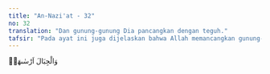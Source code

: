 ```yaml
---
title: "An-Nazi'at - 32"
no: 32
translation: "Dan gunung-gunung Dia pancangkan dengan teguh."
tafsir: "Pada ayat ini juga dijelaskan bahwa Allah memancangkan gunung-gunung dengan cara yang teguh sekali laksana tonggak sehingga menjadikan bumi stabil tidak goyah. Allah menerangkan hikmahnya pada ayat berikut ini."
---
```


وَالْجِبَالَ اَرْسٰىهَاۙ
